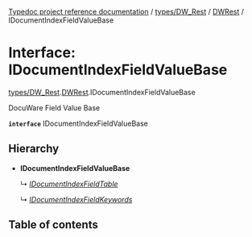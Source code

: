 [Typedoc project reference documentation](../README.md) / [types/DW_Rest](../modules/types_dw_rest.md) / [DWRest](../modules/types_dw_rest.dwrest.md) / IDocumentIndexFieldValueBase

# Interface: IDocumentIndexFieldValueBase

[types/DW_Rest](../modules/types_dw_rest.md).[DWRest](../modules/types_dw_rest.dwrest.md).IDocumentIndexFieldValueBase

DocuWare Field Value Base

**`interface`** IDocumentIndexFieldValueBase

## Hierarchy

* **IDocumentIndexFieldValueBase**

  ↳ [*IDocumentIndexFieldTable*](types_dw_rest.dwrest.idocumentindexfieldtable.md)

  ↳ [*IDocumentIndexFieldKeywords*](types_dw_rest.dwrest.idocumentindexfieldkeywords.md)

## Table of contents
